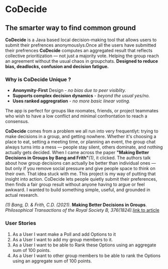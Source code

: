# CoDecide

## The smarter way to find common ground

**CoDecide** is a Java based local decision-making tool that allows users to submit their prefrences anonymouslys.Once all the users have submitted their prefrences **CoDecide** computes an aggregated result that reflects collective prioritization — not just a majority vote. Helping the group reach an agreement without the usual chaos in groupchats. **Designed to reduce bias, deadlocks, confusion and decision fatigue.**

### Why is **CoDecide** Unique ?

- **Anonymity-First** Design - *no bias due to peer visiblity.*
- **Supports complex decision dynamics** - *beyond the usual yes/no.*
- **Uses ranked aggregration** - *no more basic linear voting.*

The app is perfect for groups like roomates, friends, or project teammates who wish to have a low conflict and minimal confrontation to reach a consensus.

**CoDecide** comes from a problem we all run into very frequentlyt: trying to make decisions in a group, and getting nowhere. Whether it's choosing a place to eat, setting a meeting time, or planning an event, the group chat always turns into a mess — people stay silent, others dominate, and nothing actually gets decided. When I came across the paper **"Making Better Decisions in Groups by Bang and Frith"***(1)*, it clicked. The authors talk about how group decisions can actually be better than individual ones — but only if you remove social pressure and give people space to think on their own. That idea stuck with me.
This project is my way of putting that insight into action. CoDecide lets people quietly submit their preferences, then finds a fair group result without anyone having to argue or feel awkward. I wanted to build something simple, useful, and grounded in actual research.

*(1)* *Bang, D. & Frith, C.D. (2021)*. **Making Better Decisions in Groups**. *Philosophical Transactions of the Royal Society B, 376(1824).*[link to article](https://doi.org/10.1098/rstb.2020.0368)

### User Stories

1. As a User I want make a Poll and add Options to it
2. As a User I want to add my group members to it.
3. As a User I want to be able to Rank these Options using an aggregate sum of 100 points.
4. As a User I want to other group members to be able to rank the Options using an aggregate sum of 100 points.

